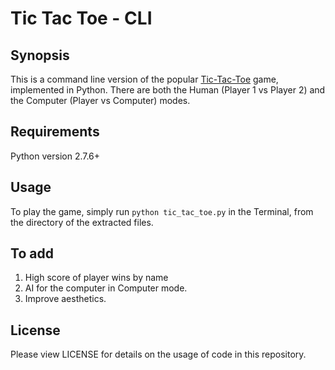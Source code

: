 <h1><b>Tic Tac Toe - CLI</b></h1>

<h2><b>Synopsis</b></h2>

This is a command line version of the popular [Tic-Tac-Toe](https://en.wikipedia.org/wiki/Tic-tac-toe) game, implemented in Python. There are both the Human (Player 1 vs Player 2) and the Computer (Player vs Computer) modes.

<h2><b>Requirements</b></h2>

Python version 2.7.6+

<h2><b>Usage</b></h2>

To play the game, simply run `python tic_tac_toe.py` in the Terminal, from the directory of the extracted files.

<h2><b>To add</b></h2>

1. High score of player wins by name
2. AI for the computer in Computer mode.
3. Improve aesthetics.

<h2><b>License</b></h2>

Please view LICENSE for details on the usage of code in this repository.
